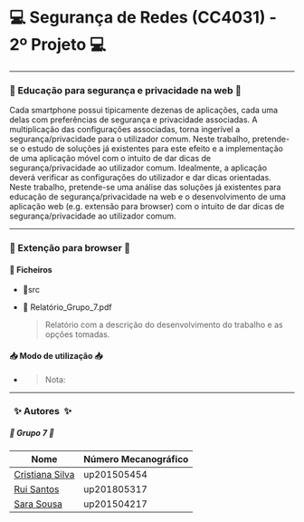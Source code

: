 # :computer: Segurança de Redes (CC4031) - 2º Projeto :computer:

------------------------------------------------------------------------

### :school: Educação para segurança e privacidade na web :school:
Cada smartphone possui tipicamente dezenas de aplicações, cada uma delas com preferências de segurança e privacidade associadas. A multiplicação das configurações associadas, torna ingerível a segurança/privacidade para o utilizador comum. Neste trabalho, pretende-se o estudo de soluções já existentes para este efeito e a implementação de uma aplicação móvel com o intuito de dar dicas de segurança/privacidade ao utilizador comum. Idealmente, a aplicação deverá verificar as configurações do utilizador e dar dicas orientadas.
Neste trabalho, pretende-se uma análise das soluções já existentes para educação de segurança/privacidade na web e o desenvolvimento de uma aplicação web (e.g. extensão para browser) com o intuito de dar dicas de segurança/privacidade ao utilizador comum.

------------------------------------------------------------------------

### :fox_face: Extenção para browser :fox_face:

#### 📍 Ficheiros 

* 📁src

* :page_facing_up: Relatório_Grupo_7.pdf

  > Relatório com a descrição do desenvolvimento do trabalho e as opções tomadas.

#### :inbox_tray: Modo de utilização :inbox_tray:

* > Nota: 

------------------------------------------------------------------------

### &nbsp; :sparkles: Autores&nbsp; :sparkles:

##### :busts_in_silhouette: Grupo 7 :busts_in_silhouette:
| Nome                                                  | Número Mecanográfico |
|-------------------------------------------------------|----------------------|
| [Cristiana Silva](https://github.com/CristianaMorais) | up201505454          |        
| [Rui Santos](https://github.com/RSantos42)            | up201805317          |       
| [Sara Sousa](https://github.com/SaraSousa97)          | up201504217          |      
